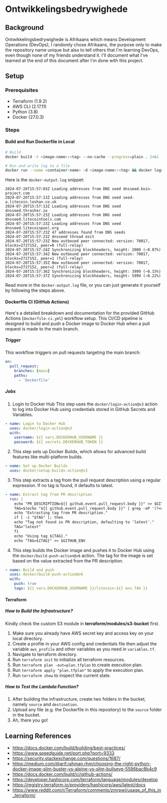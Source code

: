 # Ontwikkelingsbedrywighede

## Background
Ontwikkelingsbedrywighede is Afrikaans which means Development Operations (DevOps), I randomly chose Afrikaans, the purpose only to make the repository name unique but also to tell others that I'm learning DevOps, even though none of my friends understand it. I'll document what I've learned at the end of this document after I'm done with this project.

## Setup

### Prerequisites
- Terraform (1.9.2)
- AWS CLI (2.17.11)
- Python (3.8)
- Docker (27.0.3)

### Steps
#### Build and Run Dockerfile in Local
```sh
# Build 
docker build -t <image-name>:<tag> --no-cache --progress=plain . 2>&1 | tee docker-build.log

# Run and write log to a file
docker run --name <container-name> -d <image-name>:<tag> && docker logs -f <container-name> > docker-output.log 2>&1
```
Here is the `docker-output.log` snippet:
```log
2024-07-26T15:57:03Z Loading addresses from DNS seed dnsseed.koin-project.com
2024-07-26T15:57:13Z Loading addresses from DNS seed seed-a.litecoin.loshan.co.uk
2024-07-26T15:57:13Z Loading addresses from DNS seed dnsseed.thrasher.io
2024-07-26T15:57:23Z Loading addresses from DNS seed dnsseed.litecointools.com
2024-07-26T15:57:23Z Loading addresses from DNS seed dnsseed.litecoinpool.org
2024-07-26T15:57:23Z 47 addresses found from DNS seeds
2024-07-26T15:57:23Z dnsseed thread exit
2024-07-26T15:57:23Z New outbound peer connected: version: 70017, blocks=2727152, peer=0 (full-relay)
2024-07-26T15:57:24Z Synchronizing blockheaders, height: 2000 (~0.07%)
2024-07-26T15:57:34Z New outbound peer connected: version: 70017, blocks=2727152, peer=1 (full-relay)
2024-07-26T15:57:35Z New outbound peer connected: version: 70017, blocks=2727152, peer=2 (full-relay)
2024-07-26T15:57:36Z Synchronizing blockheaders, height: 3999 (~0.15%)
2024-07-26T15:57:37Z Synchronizing blockheaders, height: 5999 (~0.22%)
```

Read more in the `docker-output.log` file, or you can just generate it yourself by following the steps above.

#### Dockerfile CI (GitHub Actions)
Here's a detailed breakdown and documentation for the provided GitHub Actions (`dockerfile-ci.yml`) workflow setup. This CI/CD pipeline is designed to build and push a Docker image to Docker Hub when a pull request is made to the main branch.

##### Trigger
This workflow triggers on pull requests targeting the main branch:
```yaml
on:
  pull_request:
    branches: [main]
    paths:
      - 'Dockerfile'
```
##### Jobs
1. Login to Docker Hub
This step uses the `docker/login-action@v3` action to log into Docker Hub using credentials stored in GitHub Secrets and Variables.
```yaml
- name: Login to Docker Hub
  uses: docker/login-action@v3
  with:
    username: ${{ vars.DOCKERHUB_USERNAME }}
    password: ${{ secrets.DOCKERHUB_TOKEN }}
```
2. This step sets up Docker Buildx, which allows for advanced build features like multi-platform builds.
```yaml
- name: Set up Docker Buildx
  uses: docker/setup-buildx-action@v3
```
3. This step extracts a tag from the pull request description using a regular expression. If no tag is found, it defaults to latest.

```yaml
- name: Extract tag from PR description
  run: |
    echo "PR_DESCRIPTION=${{ github.event.pull_request.body }}" >> $GITHUB_ENV
    TAG=$(echo "${{ github.event.pull_request.body }}" | grep -oP '(?<=Tag: )\S+')
    echo "Extracting tag from PR description."
    if [ -z "$TAG" ]; then
    echo "Tag not found in PR description, defaulting to 'latest'."
    TAG="latest"
    fi
    echo "Using tag ${TAG}."
    echo "TAG=${TAG}" >> $GITHUB_ENV
```
4. This step builds the Docker image and pushes it to Docker Hub using the `docker/build-push-action@v6` action. The tag for the image is set based on the value extracted from the PR description.
```yaml
- name: Build and push
  uses: docker/build-push-action@v6
  with:
    push: true
    tags: ${{ vars.DOCKERHUB_USERNAME }}/litecoin:${{ env.TAG }}
```

#### Terraform
##### How to Build the Infrastructure?
Kindly check the custom S3 module in **terraform/modules/s3-bucket** first.
1. Make sure you already have AWS secret key and access key on your local directory.
2. Create a profile in your AWS config and credentials file then adjust the variable `aws_profile` and other variables as you need in `variables.tf`.
3. Navigate to terraform directory.
4. Run `terraform init` to initialize all terraform resources.
5. Run `terraform plan -out=plan.tfplan` to create execution plan.
6. Run `terraform apply "plan.tfplan"` to apply the execution plan.
7. Run `terraform show` to inspect the current state.
##### How to Test the Lambda Function?
1. After building the infrastructure, create two folders in the bucket, namely `source` and `destination`.
2. Upload any file (e.g. the Dockerfile in this repository) to the `source` folder in the bucket.
3. Ah, there you go!


## Learning References
- https://docs.docker.com/build/building/best-practices/
- https://www.speedguide.net/port.php?port=9333
- https://security.stackexchange.com/questions/1687/
- https://medium.com/@arif.rahman.rhm/choosing-the-right-python-docker-image-slim-buster-vs-alpine-vs-slim-bullseye-5586bac8b4c9
- https://docs.docker.com/build/ci/github-actions/
- https://developer.hashicorp.com/terraform/language/modules/develop
- https://registry.terraform.io/providers/hashicorp/aws/latest/docs
- https://www.reddit.com/r/Terraform/comments/zmrpwj/usage_of_this_in_terraform/
